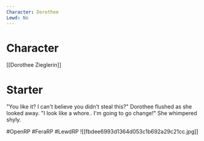 ```yaml
---
Character: Dorothee
Lewd: No
---
```

# Character
[[Dorothee Zieglerin]]

# Starter
"You like it? I can't believe you didn't steal this?" Dorothee flushed as she looked away. "I look like a whore.. I'm going to go change!" She whimpered shyly.
  

#OpenRP #FeraRP #LewdRP 
![[fbdee6993d1364d053c1b692a29c21cc.jpg]]